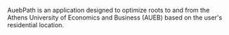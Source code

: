 AuebPath is an application designed to optimize roots to and from the Athens University of Economics and Business (AUEB) based on the user's residential location.
